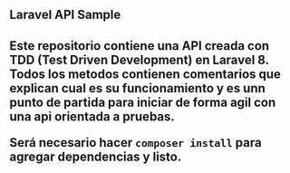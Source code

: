 <h2>Laravel API Sample<h2>

<p class="info">
Este repositorio contiene una API creada con TDD (Test Driven Development) en Laravel 8.
Todos los metodos contienen comentarios que explican cual es su funcionamiento y es unn punto de partida para iniciar de forma agil con una api orientada a pruebas.

Será necesario hacer <code>composer install</code> para agregar dependencias y listo.
</p>
